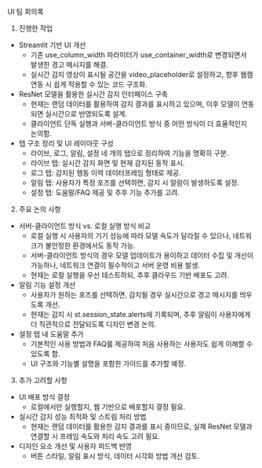 UI 팀 회의록
1. 진행한 작업
* Streamlit 기반 UI 개선
    * 기존 use_column_width 파라미터가 use_container_width로 변경되면서 발생한 경고 메시지를 해결.
    * 실시간 감지 영상이 표시될 공간을 video_placeholder로 설정하고, 향후 웹캠 연동 시 쉽게 적용할 수 있는 코드 구조화.
* ResNet 모델을 활용한 실시간 감지 인터페이스 구축
    * 현재는 랜덤 데이터를 활용하여 감지 결과를 표시하고 있으며, 이후 모델이 연동되면 실시간으로 반영되도록 설계.
    * 클라이언트 단독 실행과 서버-클라이언트 방식 중 어떤 방식이 더 효율적인지 논의함.
* 탭 구조 정리 및 UI 레이아웃 구성
    * 라이브, 로그, 알림, 설정 네 개의 탭으로 정리하여 기능을 명확히 구분.
    * 라이브 탭: 실시간 감지 화면 및 현재 감지된 동작 표시.
    * 로그 탭: 감지된 행동 이력 데이터프레임 형태로 제공.
    * 알림 탭: 사용자가 특정 포즈를 선택하면, 감지 시 알람이 발생하도록 설정.
    * 설정 탭: 도움말/FAQ 제공 및 추후 기능 추가를 고려.
2. 주요 논의 사항
* 서버-클라이언트 방식 vs. 로컬 실행 방식 비교
    * 로컬 실행 시 사용자의 기기 성능에 따라 모델 속도가 달라질 수 있으나, 네트워크가 불안정한 환경에서도 동작 가능.
    * 서버-클라이언트 방식의 경우 모델 업데이트가 용이하고 데이터 수집 및 개선이 가능하나, 네트워크 연결이 필수적이고 서버 운영 비용 발생.
    * 현재는 로컬 실행을 우선 테스트하되, 추후 클라우드 기반 배포도 고려.
* 알림 기능 설정 개선
    * 사용자가 원하는 포즈를 선택하면, 감지될 경우 실시간으로 경고 메시지를 띄우도록 개선.
    * 현재는 감지 시 st.session_state.alerts에 기록되며, 추후 알림이 사용자에게 더 직관적으로 전달되도록 디자인 변경 논의.
* 설정 탭 내 도움말 추가
    * 기본적인 사용 방법과 FAQ를 제공하여 처음 사용하는 사용자도 쉽게 이해할 수 있도록 함.
    * UI 구조와 기능별 설명을 포함한 가이드를 추가할 예정.
3. 추가 고려할 사항
* UI 배포 방식 결정
    * 로컬에서만 실행할지, 웹 기반으로 배포할지 결정 필요.
* 실시간 감지 성능 최적화 및 스트림 처리 방법
    * 현재는 랜덤 데이터를 활용한 감지 결과를 표시 중이므로, 실제 ResNet 모델과 연결할 시 프레임 속도와 처리 속도 고려 필요.
* 디자인 요소 개선 및 사용자 피드백 반영
    * 버튼 스타일, 알림 표시 방식, 데이터 시각화 방법 개선 검토.
